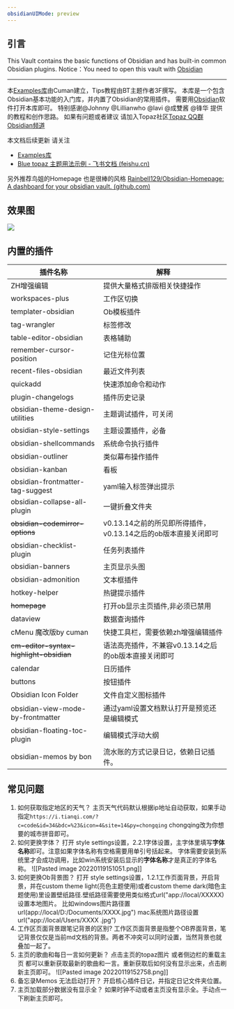 ```yaml
---
obsidianUIMode: preview
---
```

## 引言

This Vault  contains the basic functions of Obsidian and has built-in common Obsidian plugins.
Notice：You need to open this vault with [Obsidian](https://obsidian.md/) 

---

本[Examples库](https://github.com/cumany/Blue-topaz-examples)由Cuman建立，Tips教程由BT主题作者3F撰写。
本库是一个包含Obsidian基本功能的入门库，并内置了Obsidian的常用插件。
需要用[Obsidian](https://obsidian.md/)软件打开本库即可。
特别感谢@Johnny @Lillianwho  @lavi @成雙酱 @锋华 提供的教程和创作思路。
如果有问题或者建议 请加入Topaz社区[Topaz QQ群](https://jq.qq.com/?_wv=1027&k=TWGhXs40)  [Obsidian频道](https://qun.qq.com/qqweb/qunpro/share?_wv=3&_wwv=128&inviteCode=zHpby&from=246610&biz=ka)

本文档后续更新 请关注
 -  [Examples库](https://github.com/cumany/Blue-topaz-examples) 
 -  [Blue topaz 主题用法示例 - 飞书文档 (feishu.cn)](https://kknwfe6755.feishu.cn/docs/doccn67RYLVN4IQZiJTwviIdnog)

另外推荐鸟姐的Homepage 也是很棒的风格
[Rainbell129/Obsidian-Homepage: A dashboard for your obsidian vault. (github.com)](https://github.com/Rainbell129/Obsidian-Homepage)

## 效果图
![](https://gitee.com/cuman/imgbed/raw/master/images/202112312335857.jpg)

## 内置的插件
| 插件名称                                | 解释                                                            |
| --------------------------------------- | --------------------------------------------------------------- |
| ZH增强编辑                              | 提供大量格式排版相关快捷操作                                    |
| workspaces-plus                         | 工作区切换                                                      |
| templater-obsidian                      | Ob模板插件                                                      |
| tag-wrangler                            | 标签修改                                                        |
| table-editor-obsidian                   | 表格辅助                                                        |
| remember-cursor-position                | 记住光标位置                                                    |
| recent-files-obsidian                   | 最近文件列表                                                    |
| quickadd                                | 快速添加命令和动作                                              |
| plugin-changelogs                       | 插件历史记录                                                    |
| obsidian-theme-design-utilities         | 主题调试插件，可关闭                                            |
| obsidian-style-settings                 | 主题设置插件，必备                                              |
| obsidian-shellcommands                  | 系统命令执行插件                                                |
| obsidian-outliner                       | 类似幕布操作插件                                                |
| obsidian-kanban                         | 看板                                                            |
| obsidian-frontmatter-tag-suggest        | yaml输入标签弹出提示                                            |
| obsidian-collapse-all-plugin            | 一键折叠文件夹                                                  |
| ~~obsidian-codemirror-options~~         | v0.13.14之前的所见即所得插件， v0.13.14之后的ob版本直接关闭即可 |
| obsidian-checklist-plugin               | 任务列表插件                                                    |
| obsidian-banners                        | 主页显示头图                                                    |
| obsidian-admonition                     | 文本框插件                                                      |
| hotkey-helper                           | 热键提示插件                                                    |
| ~~homepage~~                            | 打开ob显示主页插件,非必须已禁用                                 |
| dataview                                | 数据查询插件                                                    |
| cMenu 魔改版by cuman                    | 快捷工具栏，需要依赖zh增强编辑插件                              |
| ~~cm-editor-syntax-highlight-obsidian~~ | 语法高亮插件，不兼容v0.13.14之后的ob版本直接关闭即可            |
| calendar                                | 日历插件                                                        |
| buttons                                 | 按钮插件                                                        |
| Obsidian Icon Folder                    | 文件自定义图标插件                                              |
| obsidian-view-mode-by-frontmatter       | 通过yaml设置文档默认打开是预览还是编辑模式                      |
| obsidian-floating-toc-plugin            | 编辑模式浮动大纲                                                |
| obsidian-memos by bon                   | 流水账的方式记录日记，依赖日记插件。                            |

## 常见问题
1. 如何获取指定地区的天气？
	主页天气代码默认根据ip地址自动获取，如果手动指定`https://i.tianqi.com/?c=code&id=34&bdc=%23&icon=4&site=14&py=chongqing` chongqing改为你想要的城市拼音即可。
2. 如何更换字体？
	打开 style settings设置，2.2.1字体设置，主字体里填写**字体名称**即可。注意如果字体名称有空格需要用单引号括起来。
	字体需要安装到系统里才会成功调用，比如win系统安装后显示的**字体名称**才是真正的字体名称。
	![[Pasted image 20220119151051.png]]
3. 如何更换Ob背景图？
	打开 style settings设置，1.2.1工作页面背景，开启背景，并在custom theme light(亮色主题使用)或者custom theme dark(暗色主题使用)里设置壁纸路径.壁纸路径需要使用类似格式url("app://local/XXXXX)设置本地图片。
	比如windows图片路径置
	url(app://local/D:/Documents/XXXX.jpg")
	mac系统图片路径设置 url("app://local/Users/XXXX .jpg")
4. 工作区页面背景跟笔记背景的区别?
	工作区页面背景是指整个OB界面背景，笔记背景仅仅是当前md文档的背景。两者不冲突可以同时设置，当然背景也就叠加一起了。
5. 主页的歌曲和每日一言如何更新？
	点击主页的topaz图片 或者侧边栏的重载主页 都可以重新获取最新的歌曲和一言。重新获取后如何没有显示出来，点击刷新主页即可。
	![[Pasted image 20220119152758.png]]
6. 备忘录Memos 无法启动打开？
	开启核心插件日记，并指定日记文件夹位置。
7. 主页加载部分数据没有显示全？
	如果时钟不动或者主页没有显示全。手动点一下刷新主页即可。